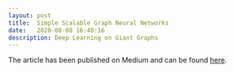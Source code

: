 ```yaml
---
layout: post
title:  Simple Scalable Graph Neural Networks
date:   2020-08-08 16:40:16
description: Deep Learning on Giant Graphs
---
```

The article has been published on Medium and can be found [here](https://towardsdatascience.com/simple-scalable-graph-neural-networks-7eb04f366d07).
